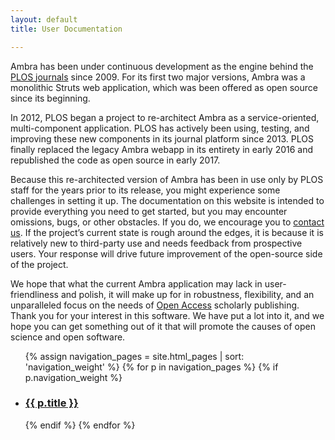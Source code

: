 ```yaml
---
layout: default
title: User Documentation

---
```


<div class="column-one">

Ambra has been under continuous development as the engine behind the [PLOS
journals][journals] since 2009. For its first two major versions, Ambra was a
monolithic Struts web application, which was been offered as open source since
its beginning.

In 2012, PLOS began a project to re-architect Ambra as a service-oriented,
multi-component application. PLOS has actively been using, testing, and
improving these new components in its journal platform since 2013. PLOS finally
replaced the legacy Ambra webapp in its entirety in early 2016 and republished
the code as open source in early 2017.

Because this re-architected version of Ambra has been in use only by PLOS staff
for the years prior to its release, you might experience some challenges in
setting it up. The documentation on this website is intended to provide
everything you need to get started, but you may encounter omissions, bugs, or
other obstacles. If you do, we encourage you to [contact us][email]. If the
project’s current state is rough around the edges, it is because it is
relatively new to third-party use and needs feedback from prospective users.
Your response will drive future improvement of the open-source side of the
project.

We hope that what the current Ambra application may lack in user-friendliness
and polish, it will make up for in robustness, flexibility, and an unparalleled
focus on the needs of [Open Access][oa] scholarly publishing. Thank you for
your interest in this software. We have put a lot into it, and we hope you can
get something out of it that will promote the causes of open science and open
software.

  [journals]: http://journals.plos.org/
  [email]:    mailto:dev@ambraproject.org
  [oa]:       https://www.plos.org/open-access/

<div class="doclist column-two">
<ul>
    {% assign navigation_pages = site.html_pages | sort: 'navigation_weight' %}
    {% for p in navigation_pages %}
      {% if p.navigation_weight %}
       <li>
        <h3>
          <a href="{{ p.url | relative_url }}" >
            {{ p.title }}
          </a>
          </h3>
        </li>
      {% endif %}
    {% endfor %}
    </ul>
</div>
